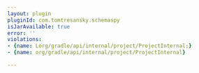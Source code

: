 ```yaml
---
layout: plugin
pluginId: com.tomtresansky.schemaspy
isJarAvailable: true
error: ''
violations:
- {name: Lorg/gradle/api/internal/project/ProjectInternal;}
- {name: org/gradle/api/internal/project/ProjectInternal}

---
```

